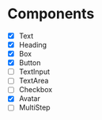 # Components

- [X] Text
- [X] Heading
- [X] Box
- [X] Button
- [ ] TextInput
- [ ] TextArea
- [ ] Checkbox
- [X] Avatar
- [ ] MultiStep
